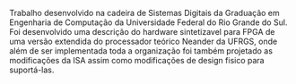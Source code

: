 Trabalho desenvolvido na cadeira de Sistemas Digitais da Graduação em Engenharia de Computação da Universidade Federal do Rio Grande do Sul.
Foi desenvolvido uma descrição do hardware sintetizavel para FPGA de uma versão extendida do processador teórico Neander da UFRGS, onde além de
ser implementada toda a organização foi também projetado as modificações da ISA assim como modificações de design fisico para suportá-las. 
